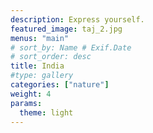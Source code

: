 ```yaml
---
description: Express yourself.
featured_image: taj_2.jpg
menus: "main"
# sort_by: Name # Exif.Date
# sort_order: desc
title: India
#type: gallery
categories: ["nature"]
weight: 4
params:
  theme: light
---
```

